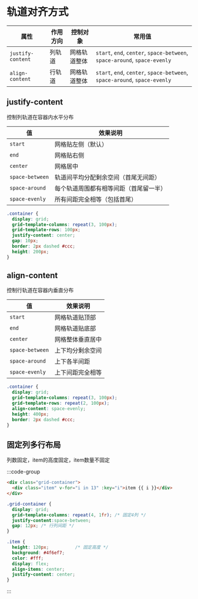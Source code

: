 # 轨道对齐方式

| 属性              | 作用方向 | 控制对象     | 常用值                                                       |
| ----------------- | -------- | ------------ | ------------------------------------------------------------ |
| `justify-content` | 列轨道   | 网格轨道整体 | `start`, `end`, `center`, `space-between`, `space-around`, `space-evenly` |
| `align-content`   | 行轨道   | 网格轨道整体 | `start`, `end`, `center`, `space-between`, `space-around`, `space-evenly` |

## justify-content

控制列轨道在容器内水平分布

| 值              | 效果说明                               |
| --------------- | -------------------------------------- |
| `start`         | 网格贴左侧（默认）                     |
| `end`           | 网格贴右侧                             |
| `center`        | 网格居中                               |
| `space-between` | 轨道间平均分配剩余空间（首尾无间距）   |
| `space-around`  | 每个轨道周围都有相等间距（首尾留一半） |
| `space-evenly`  | 所有间距完全相等（包括首尾）           |

```css
.container {
  display: grid;
  grid-template-columns: repeat(3, 100px);
  grid-template-rows: 100px;
  justify-content: center;
  gap: 10px;
  border: 2px dashed #ccc;
  height: 200px;
}

```





## align-content

控制行轨道在容器内垂直分布

| 值              | 效果说明         |
| --------------- | ---------------- |
| `start`         | 网格轨道贴顶部   |
| `end`           | 网格轨道贴底部   |
| `center`        | 网格整体垂直居中 |
| `space-between` | 上下均分剩余空间 |
| `space-around`  | 上下各半间距     |
| `space-evenly`  | 上下间距完全相等 |

```css
.container {
  display: grid;
  grid-template-columns: repeat(3, 100px);
  grid-template-rows: repeat(2, 100px);
  align-content: space-evenly;
  height: 400px;
  border: 2px dashed #ccc;
}

```



## 固定列多行布局

列数固定，item的高度固定，item数量不固定

:::code-group

```html
<div class="grid-container">
  <div class="item" v-for="i in 13" :key="i">item {{ i }}</div>
</div>

```



```css
.grid-container {
  display: grid;
  grid-template-columns: repeat(4, 1fr); /* 固定4列 */
  justify-content:space-between;
  gap: 12px; /* 行列间距 */
}

.item {
  height: 120px;          /* 固定高度 */
  background: #4f6ef7;
  color: #fff;
  display: flex;
  align-items: center;
  justify-content: center;
}

```

:::